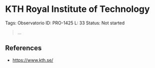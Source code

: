 # KTH Royal Institute of Technology

Tags: Observatorio
ID: PRO-1425
L: 33
Status: Not started

> …
> 

## References

- https://www.kth.se/